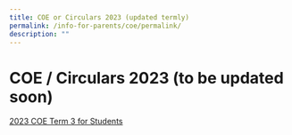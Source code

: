 ```yaml
---
title: COE or Circulars 2023 (updated termly)
permalink: /info-for-parents/coe/permalink/
description: ""
---
```

COE / Circulars 2023 (to be updated soon)
=========================================

[2023 COE Term 3 for Students](/files/2023%20coe%20term%203%20for%20students%20.pdf)